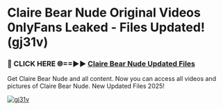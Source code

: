 # Claire Bear Nude Original Videos 0nlyFans Leaked - Files Updated! (gj31v)

<h3>🔴 CLICK HERE 🌐==►► <a href="https://tinyurl.com/52m3yx9h" rel="nofollow">Claire Bear Nude Updated Files</a></h3>

Get Claire Bear Nude and all content. Now you can access all videos and pictures of Claire Bear Nude. New Updated Files 2025!

[![gj31v](https://i.imgur.com/TnHtlc8.gif)](https://tinyurl.com/52m3yx9h)
